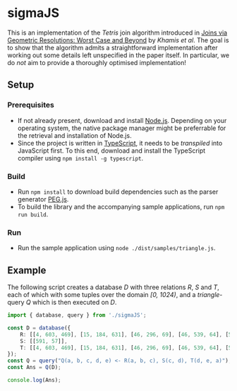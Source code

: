 ﻿# sigmaJS
This is an implementation of the *Tetris* join algorithm introduced in [Joins via Geometric Resolutions: Worst Case and Beyond](http://doi.org/10.1145/2967101) by *Khamis et al*.
The goal is to show that the algorithm admits a straightforward implementation after working out some details left unspecified in the paper itself.
In particular, we do *not* aim to provide a thoroughly optimised implementation!

## Setup

### Prerequisites
* If not already present, download and install [Node.js](https://nodejs.org). Depending on your operating system, the native package manager might be preferrable for the retrieval and installation of Node.js.
* Since the project is written in [TypeScript](https://www.typescriptlang.org/), it needs to be *transpiled* into JavaScript first. To this end, download and install the TypeScript compiler using `npm install -g typescript`.

### Build
* Run `npm install` to download build dependencies such as the parser generator [PEG.js](https://pegjs.org/).
* To build the library and the accompanying sample applications, run `npm run build`.

### Run
* Run the sample application using `node ./dist/samples/triangle.js`.

## Example
The following script creates a database *D* with three relations *R*, *S* and *T*, each of which with some tuples over the domain *[0, 1024)*, and a *triangle*-query *Q* which is then executed on *D*.

```TypeScript
import { database, query } from './sigmaJS';

const D = database({
    R: [[4, 603, 469], [15, 184, 631], [46, 296, 69], [46, 539, 64], [56, 549, 488], [57, 725, 72], [57, 819, 234], [57, 819, 640], [57, 999, 281], [72, 367, 591]],
    S: [[591, 57]],
    T: [[4, 603, 469], [15, 184, 631], [46, 296, 69], [46, 539, 64], [56, 549, 488], [57, 725, 72], [57, 819, 234], [57, 819, 640], [57, 999, 281], [113, 367, 591]]
});
const Q = query("Q(a, b, c, d, e) <- R(a, b, c), S(c, d), T(d, e, a)");
const Ans = Q(D);

console.log(Ans);
```

